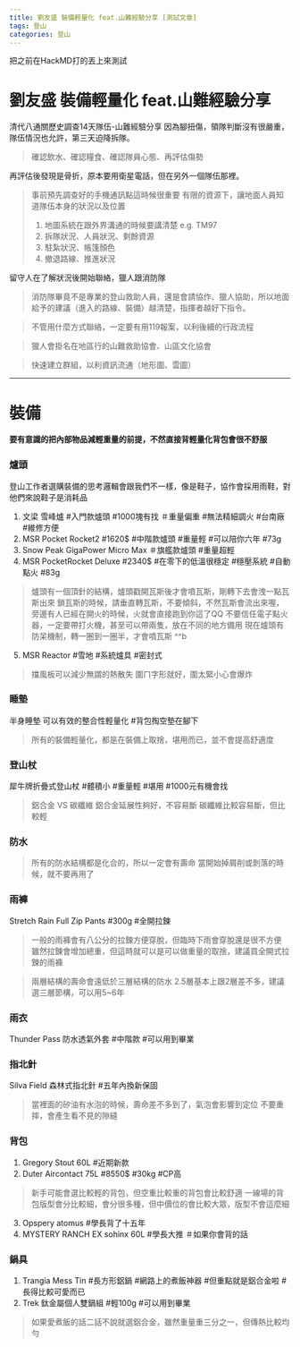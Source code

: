 ```yaml
---
title: 劉友盛 裝備輕量化 feat.山難經驗分享 [測試文章]
tags: 登山
categories: 登山
---
```

把之前在HackMD打的丟上來測試

# 劉友盛 裝備輕量化 feat.山難經驗分享

清代八通關歷史調查14天隊伍-山難經驗分享
因為腳扭傷，領隊判斷沒有很嚴重，隊伍情況也允許，第三天迫降拆隊。

> 確認飲水、確認糧食、確認隊員心態、再評估傷勢

再評估後發現是骨折，原本要用衛星電話，但在另外一個隊伍那裡。
> 事前預先調查好的手機通訊點這時候很重要
有限的資源下，讓地面人員知道隊伍本身的狀況以及位置
>1. 地圖系統在跟外界溝通的時候要講清楚 e.g. TM97 
>2. 拆隊狀況、人員狀況、剩餘資源
>3. 駐紮狀況、帳篷顏色
>4. 撤退路線、推進狀況

留守人在了解狀況後開始聯絡，獵人跟消防隊

> 消防隊畢竟不是專業的登山救助人員，還是會請協作、獵人協助，所以地面給予的建議（進入的路線、裝備）越清楚，指揮者越好下指令。

> 不管用什麼方式聯絡，一定要有用119報案，以利後續的行政流程

> 獵人會掛名在地區行的山難救助協會、山區文化協會

> 快速建立群組，以利資訊流通（地形圖、雲圖）

---

# 裝備
**要有意識的把內部物品減輕重量的前提，不然直接背輕量化背包會很不舒服**
### 爐頭

登山工作者選購裝備的思考邏輯會跟我們不一樣，像是鞋子，協作會採用雨鞋，對他們來說鞋子是消耗品
1. 文梁 雪峰爐 #入門款爐頭 #1000塊有找 ＃重量偏重 #無法精細調火 #台南廠 #維修方便
2. MSR Pocket Rocket2 #1620$ #中階款爐頭 #重量輕 #可以陪你六年 #73g
3. Snow Peak GigaPower Micro Max ＃旗艦款爐頭 #重量超輕 
4. MSR PocketRocket Deluxe #2340$ #在零下的低溫很穩定 #穩壓系統 #自動點火 #83g

>爐頭有一個頂針的結構，爐頭戳開瓦斯後才會噴瓦斯，剛轉下去會洩一點瓦斯出來
>鎖瓦斯的時候，請垂直轉瓦斯，不要傾斜，不然瓦斯會流出來喔，旁邊有人已經在開火的時候，火就會直接跑到你這了QQ
不要信任電子點火器，一定要帶打火機，甚至可以帶兩隻，放在不同的地方備用
現在爐頭有防呆機制，轉一圈到一圈半，才會噴瓦斯 ^^b

5. MSR Reactor #雪地 #系統爐具 #密封式

> 擋風板可以減少無謂的熱散失
> 圍ㄇ字形就好，圍太緊小心會爆炸

### 睡墊

半身睡墊 可以有效的整合性輕量化 #背包掏空墊在腳下
> 所有的裝備輕量化，都是在裝備上取捨，堪用而已，並不會提高舒適度

### 登山杖

犀牛牌折疊式登山杖 #體積小 #重量輕 #堪用 #1000元有機會找  

> 鋁合金 VS 碳纖維
> 鋁合金延展性夠好，不容易斷
> 碳纖維比較容易斷，但比較輕

### 防水
>所有的防水結構都是化合的，所以一定會有壽命
>當開始掉屑削或剝落的時候，就不要再用了

### 雨褲
Stretch Rain Full Zip Pants #300g #全開拉鍊
>一般的雨褲會有八公分的拉鍊方便穿脫，但臨時下雨會穿脫還是很不方便
>雖然拉鍊會增加總重，但這時就可以是可以做重量的取捨，建議買全開式拉鍊的雨褲

>兩層結構的壽命會遠低於三層結構的防水
>2.5層基本上跟2層差不多，建議選三層節構，可以用5~6年

### 雨衣
Thunder Pass 防水透氣外套 #中階款 #可以用到畢業

### 指北針 
Silva Field 森林式指北針 #五年內換新保固 
>當裡面的矽油有水泡的時候，壽命差不多到了，氣泡會影響到定位
>不要重摔，會產生看不見的隙縫

### 背包 
1. Gregory Stout 60L #近期新款
2. Duter Aircontact 75L #8550$ #30kg #CP高
>新手可能會選比較輕的背包，但空重比較重的背包會比較舒適
>一線場的背包版型會分比較細，會分很多種，但中價位的會比較大眾，版型不會這麼細

3. Opspery atomus  #學長背了十五年
4. MYSTERY RANCH EX sohinx 60L #學長大推 ＃如果你會背的話

### 鍋具
1. Trangia Mess Tin #長方形鋁鍋 #網路上的煮飯神器 #但重點就是鋁合金啦 #長得比較可愛而已
2. Trek 鈦金屬個人雙鍋組 #輕100g #可以用到畢業
>如果愛煮飯的話二話不說就選鋁合金，雖然重量重三分之一，但傳熱比較均勻

